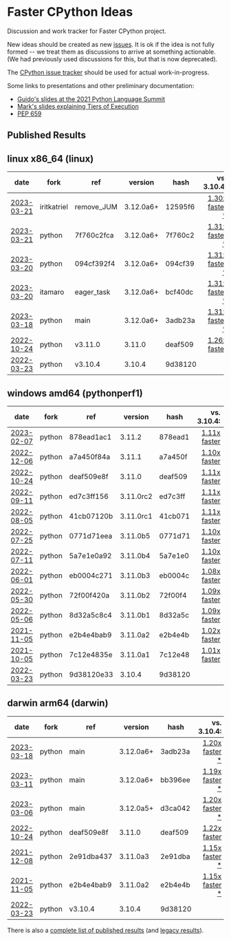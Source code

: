 # Faster CPython Ideas

Discussion and work tracker for Faster CPython project.

New ideas should be created as new [issues](https://github.com/faster-cpython/ideas/issues/new/choose).  It is ok if the idea is not fully formed -- we treat them as discussions to arrive at something actionable.  (We had previously used discussions for this, but that is now deprecated).

The [CPython issue tracker](https://github.com/python/cpython/issues) should be used for actual work-in-progress. 

Some links to presentations and other preliminary documentation:

- [Guido's slides at the 2021 Python Language Summit](FasterCPythonDark.pdf)
- [Mark's slides explaining Tiers of Execution](https://docs.google.com/presentation/d/1_cvQUwO2WWsaySyCmIy9nj9by4JKnkbiPCqtluLP3Mg)
- [PEP 659](https://peps.python.org/pep-0659/)

## Published Results

<!-- START table -->
## linux x86_64 (linux)
| date | fork | ref | version | hash | vs. 3.10.4: | vs. 3.11.0: | vs. base: |
| --- | --- | --- | --- | --- | ---: | ---: | ---: |
| [2023-03-21](results/bm-20230321-3.12.0a6%2B-12595f6) | iritkatriel | remove_JUM | 3.12.0a6+ | 12595f6 | [1.30x faster \*](results/bm-20230321-3.12.0a6%2B-12595f6/bm-20230321-linux-x86_64-iritkatriel-remove_JUMP_IF_FALSE-3.12.0a6%2B-12595f6-vs-3.10.4.md) | [1.03x faster \*](results/bm-20230321-3.12.0a6%2B-12595f6/bm-20230321-linux-x86_64-iritkatriel-remove_JUMP_IF_FALSE-3.12.0a6%2B-12595f6-vs-3.11.0.md) | [1.01x slower](results/bm-20230321-3.12.0a6%2B-12595f6/bm-20230321-linux-x86_64-iritkatriel-remove_JUMP_IF_FALSE-3.12.0a6%2B-12595f6-vs-base.md) |
| [2023-03-21](results/bm-20230321-3.12.0a6%2B-7f760c2) | python | 7f760c2fca | 3.12.0a6+ | 7f760c2 | [1.31x faster \*](results/bm-20230321-3.12.0a6%2B-7f760c2/bm-20230321-linux-x86_64-python-7f760c2fca3dc5f46a51-3.12.0a6%2B-7f760c2-vs-3.10.4.md) | [1.04x faster \*](results/bm-20230321-3.12.0a6%2B-7f760c2/bm-20230321-linux-x86_64-python-7f760c2fca3dc5f46a51-3.12.0a6%2B-7f760c2-vs-3.11.0.md) |  |
| [2023-03-20](results/bm-20230320-3.12.0a6%2B-094cf39) | python | 094cf392f4 | 3.12.0a6+ | 094cf39 | [1.31x faster \*](results/bm-20230320-3.12.0a6%2B-094cf39/bm-20230320-linux-x86_64-python-094cf392f49d3c16fe79-3.12.0a6%2B-094cf39-vs-3.10.4.md) | [1.04x faster \*](results/bm-20230320-3.12.0a6%2B-094cf39/bm-20230320-linux-x86_64-python-094cf392f49d3c16fe79-3.12.0a6%2B-094cf39-vs-3.11.0.md) |  |
| [2023-03-20](results/bm-20230320-3.12.0a6%2B-bcf40dc) | itamaro | eager_task | 3.12.0a6+ | bcf40dc | [1.31x faster \*](results/bm-20230320-3.12.0a6%2B-bcf40dc/bm-20230320-linux-x86_64-itamaro-eager_tasks_factory-3.12.0a6%2B-bcf40dc-vs-3.10.4.md) | [1.04x faster \*](results/bm-20230320-3.12.0a6%2B-bcf40dc/bm-20230320-linux-x86_64-itamaro-eager_tasks_factory-3.12.0a6%2B-bcf40dc-vs-3.11.0.md) | [1.00x slower](results/bm-20230320-3.12.0a6%2B-bcf40dc/bm-20230320-linux-x86_64-itamaro-eager_tasks_factory-3.12.0a6%2B-bcf40dc-vs-base.md) |
| [2023-03-18](results/bm-20230318-3.12.0a6%2B-3adb23a) | python | main | 3.12.0a6+ | 3adb23a | [1.31x faster \*](results/bm-20230318-3.12.0a6%2B-3adb23a/bm-20230318-linux-x86_64-python-main-3.12.0a6%2B-3adb23a-vs-3.10.4.md) | [1.04x faster \*](results/bm-20230318-3.12.0a6%2B-3adb23a/bm-20230318-linux-x86_64-python-main-3.12.0a6%2B-3adb23a-vs-3.11.0.md) |  |
| [2022-10-24](results/bm-20221024-3.11.0-deaf509) | python | v3.11.0 | 3.11.0 | deaf509 | [1.26x faster](results/bm-20221024-3.11.0-deaf509/bm-20221024-linux-x86_64-python-v3.11.0-3.11.0-deaf509-vs-3.10.4.md) |  |  |
| [2022-03-23](results/bm-20220323-3.10.4-9d38120) | python | v3.10.4 | 3.10.4 | 9d38120 |  | [1.26x slower](results/bm-20220323-3.10.4-9d38120/bm-20220323-linux-x86_64-python-v3.10.4-3.10.4-9d38120-vs-3.11.0.md) |  |

## windows amd64 (pythonperf1)
| date | fork | ref | version | hash | vs. 3.10.4: | vs. 3.11.0: | vs. base: |
| --- | --- | --- | --- | --- | ---: | ---: | ---: |
| [2023-02-07](results/bm-20230207-3.11.2-878ead1) | python | 878ead1ac1 | 3.11.2 | 878ead1 | [1.11x faster](results/bm-20230207-3.11.2-878ead1/bm-20230207-pythonperf1-amd64-python-878ead1ac16519651263-3.11.2-878ead1-vs-3.10.4.md) | [1.00x faster](results/bm-20230207-3.11.2-878ead1/bm-20230207-pythonperf1-amd64-python-878ead1ac16519651263-3.11.2-878ead1-vs-3.11.0.md) |  |
| [2022-12-06](results/bm-20221206-3.11.1-a7a450f) | python | a7a450f84a | 3.11.1 | a7a450f | [1.10x faster](results/bm-20221206-3.11.1-a7a450f/bm-20221206-pythonperf1-amd64-python-a7a450f84a0874216031-3.11.1-a7a450f-vs-3.10.4.md) | [1.00x slower](results/bm-20221206-3.11.1-a7a450f/bm-20221206-pythonperf1-amd64-python-a7a450f84a0874216031-3.11.1-a7a450f-vs-3.11.0.md) |  |
| [2022-10-24](results/bm-20221024-3.11.0-deaf509) | python | deaf509e8f | 3.11.0 | deaf509 | [1.11x faster](results/bm-20221024-3.11.0-deaf509/bm-20221024-pythonperf1-amd64-python-deaf509e8fc6e0363bd6-3.11.0-deaf509-vs-3.10.4.md) |  |  |
| [2022-09-11](results/bm-20220911-3.11.0rc2-ed7c3ff) | python | ed7c3ff156 | 3.11.0rc2 | ed7c3ff | [1.11x faster](results/bm-20220911-3.11.0rc2-ed7c3ff/bm-20220911-pythonperf1-amd64-python-ed7c3ff15680c1939fad-3.11.0rc2-ed7c3ff-vs-3.10.4.md) | [1.01x faster](results/bm-20220911-3.11.0rc2-ed7c3ff/bm-20220911-pythonperf1-amd64-python-ed7c3ff15680c1939fad-3.11.0rc2-ed7c3ff-vs-3.11.0.md) |  |
| [2022-08-05](results/bm-20220805-3.11.0rc1-41cb071) | python | 41cb07120b | 3.11.0rc1 | 41cb071 | [1.11x faster](results/bm-20220805-3.11.0rc1-41cb071/bm-20220805-pythonperf1-amd64-python-41cb07120b7792eac641-3.11.0rc1-41cb071-vs-3.10.4.md) | [1.01x faster](results/bm-20220805-3.11.0rc1-41cb071/bm-20220805-pythonperf1-amd64-python-41cb07120b7792eac641-3.11.0rc1-41cb071-vs-3.11.0.md) |  |
| [2022-07-25](results/bm-20220725-3.11.0b5-0771d71) | python | 0771d71eea | 3.11.0b5 | 0771d71 | [1.10x faster](results/bm-20220725-3.11.0b5-0771d71/bm-20220725-pythonperf1-amd64-python-0771d71eea30316020a8-3.11.0b5-0771d71-vs-3.10.4.md) | [1.00x slower](results/bm-20220725-3.11.0b5-0771d71/bm-20220725-pythonperf1-amd64-python-0771d71eea30316020a8-3.11.0b5-0771d71-vs-3.11.0.md) |  |
| [2022-07-11](results/bm-20220711-3.11.0b4-5a7e1e0) | python | 5a7e1e0a92 | 3.11.0b4 | 5a7e1e0 | [1.10x faster](results/bm-20220711-3.11.0b4-5a7e1e0/bm-20220711-pythonperf1-amd64-python-5a7e1e0a92622c605ab2-3.11.0b4-5a7e1e0-vs-3.10.4.md) | [1.01x slower](results/bm-20220711-3.11.0b4-5a7e1e0/bm-20220711-pythonperf1-amd64-python-5a7e1e0a92622c605ab2-3.11.0b4-5a7e1e0-vs-3.11.0.md) |  |
| [2022-06-01](results/bm-20220601-3.11.0b3-eb0004c) | python | eb0004c271 | 3.11.0b3 | eb0004c | [1.08x faster](results/bm-20220601-3.11.0b3-eb0004c/bm-20220601-pythonperf1-amd64-python-eb0004c27163ec089201-3.11.0b3-eb0004c-vs-3.10.4.md) | [1.02x slower](results/bm-20220601-3.11.0b3-eb0004c/bm-20220601-pythonperf1-amd64-python-eb0004c27163ec089201-3.11.0b3-eb0004c-vs-3.11.0.md) |  |
| [2022-05-30](results/bm-20220530-3.11.0b2-72f00f4) | python | 72f00f420a | 3.11.0b2 | 72f00f4 | [1.09x faster](results/bm-20220530-3.11.0b2-72f00f4/bm-20220530-pythonperf1-amd64-python-72f00f420afaba3bc873-3.11.0b2-72f00f4-vs-3.10.4.md) | [1.01x slower](results/bm-20220530-3.11.0b2-72f00f4/bm-20220530-pythonperf1-amd64-python-72f00f420afaba3bc873-3.11.0b2-72f00f4-vs-3.11.0.md) |  |
| [2022-05-06](results/bm-20220506-3.11.0b1-8d32a5c) | python | 8d32a5c8c4 | 3.11.0b1 | 8d32a5c | [1.09x faster](results/bm-20220506-3.11.0b1-8d32a5c/bm-20220506-pythonperf1-amd64-python-8d32a5c8c4e9c90b0a21-3.11.0b1-8d32a5c-vs-3.10.4.md) | [1.01x slower](results/bm-20220506-3.11.0b1-8d32a5c/bm-20220506-pythonperf1-amd64-python-8d32a5c8c4e9c90b0a21-3.11.0b1-8d32a5c-vs-3.11.0.md) |  |
| [2021-11-05](results/bm-20211105-3.11.0a2-e2b4e4b) | python | e2b4e4bab9 | 3.11.0a2 | e2b4e4b | [1.02x faster](results/bm-20211105-3.11.0a2-e2b4e4b/bm-20211105-pythonperf1-amd64-python-e2b4e4bab90b69fbd361-3.11.0a2-e2b4e4b-vs-3.10.4.md) | [1.08x slower](results/bm-20211105-3.11.0a2-e2b4e4b/bm-20211105-pythonperf1-amd64-python-e2b4e4bab90b69fbd361-3.11.0a2-e2b4e4b-vs-3.11.0.md) |  |
| [2021-10-05](results/bm-20211005-3.11.0a1-7c12e48) | python | 7c12e4835e | 3.11.0a1 | 7c12e48 | [1.01x faster](results/bm-20211005-3.11.0a1-7c12e48/bm-20211005-pythonperf1-amd64-python-7c12e4835ebe52287acd-3.11.0a1-7c12e48-vs-3.10.4.md) | [1.09x slower](results/bm-20211005-3.11.0a1-7c12e48/bm-20211005-pythonperf1-amd64-python-7c12e4835ebe52287acd-3.11.0a1-7c12e48-vs-3.11.0.md) |  |
| [2022-03-23](results/bm-20220323-3.10.4-9d38120) | python | 9d38120e33 | 3.10.4 | 9d38120 |  | [1.11x slower](results/bm-20220323-3.10.4-9d38120/bm-20220323-pythonperf1-amd64-python-9d38120e335357a3b294-3.10.4-9d38120-vs-3.11.0.md) |  |

## darwin arm64 (darwin)
| date | fork | ref | version | hash | vs. 3.10.4: | vs. 3.11.0: | vs. base: |
| --- | --- | --- | --- | --- | ---: | ---: | ---: |
| [2023-03-18](results/bm-20230318-3.12.0a6%2B-3adb23a) | python | main | 3.12.0a6+ | 3adb23a | [1.20x faster \*](results/bm-20230318-3.12.0a6%2B-3adb23a/bm-20230318-darwin-arm64-python-main-3.12.0a6%2B-3adb23a-vs-3.10.4.md) | [1.02x slower \*](results/bm-20230318-3.12.0a6%2B-3adb23a/bm-20230318-darwin-arm64-python-main-3.12.0a6%2B-3adb23a-vs-3.11.0.md) |  |
| [2023-03-11](results/bm-20230311-3.12.0a6%2B-bb396ee) | python | main | 3.12.0a6+ | bb396ee | [1.19x faster \*](results/bm-20230311-3.12.0a6%2B-bb396ee/bm-20230311-darwin-arm64-python-main-3.12.0a6%2B-bb396ee-vs-3.10.4.md) | [1.02x slower \*](results/bm-20230311-3.12.0a6%2B-bb396ee/bm-20230311-darwin-arm64-python-main-3.12.0a6%2B-bb396ee-vs-3.11.0.md) |  |
| [2023-03-06](results/bm-20230306-3.12.0a5%2B-d3ca042) | python | main | 3.12.0a5+ | d3ca042 | [1.20x faster \*](results/bm-20230306-3.12.0a5%2B-d3ca042/bm-20230306-darwin-arm64-python-main-3.12.0a5%2B-d3ca042-vs-3.10.4.md) | [1.02x slower \*](results/bm-20230306-3.12.0a5%2B-d3ca042/bm-20230306-darwin-arm64-python-main-3.12.0a5%2B-d3ca042-vs-3.11.0.md) |  |
| [2022-10-24](results/bm-20221024-3.11.0-deaf509) | python | deaf509e8f | 3.11.0 | deaf509 | [1.22x faster](results/bm-20221024-3.11.0-deaf509/bm-20221024-darwin-arm64-python-deaf509e8fc6e0363bd6-3.11.0-deaf509-vs-3.10.4.md) |  |  |
| [2021-12-08](results/bm-20211208-3.11.0a3-2e91dba) | python | 2e91dba437 | 3.11.0a3 | 2e91dba | [1.15x faster \*](results/bm-20211208-3.11.0a3-2e91dba/bm-20211208-darwin-arm64-python-2e91dba437fe5c56c6f8-3.11.0a3-2e91dba-vs-3.10.4.md) | [1.06x slower \*](results/bm-20211208-3.11.0a3-2e91dba/bm-20211208-darwin-arm64-python-2e91dba437fe5c56c6f8-3.11.0a3-2e91dba-vs-3.11.0.md) |  |
| [2021-11-05](results/bm-20211105-3.11.0a2-e2b4e4b) | python | e2b4e4bab9 | 3.11.0a2 | e2b4e4b | [1.15x faster \*](results/bm-20211105-3.11.0a2-e2b4e4b/bm-20211105-darwin-arm64-python-e2b4e4bab90b69fbd361-3.11.0a2-e2b4e4b-vs-3.10.4.md) | [1.05x slower \*](results/bm-20211105-3.11.0a2-e2b4e4b/bm-20211105-darwin-arm64-python-e2b4e4bab90b69fbd361-3.11.0a2-e2b4e4b-vs-3.11.0.md) |  |
| [2022-03-23](results/bm-20220323-3.10.4-9d38120) | python | v3.10.4 | 3.10.4 | 9d38120 |  | [1.22x slower](results/bm-20220323-3.10.4-9d38120/bm-20220323-darwin-arm64-python-v3.10.4-3.10.4-9d38120-vs-3.11.0.md) |  |


<!-- END table -->

There is also a [complete list of published results](results/README.md) (and [legacy results](benchmark-results/README.md)).
